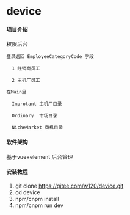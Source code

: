 # device

#### 项目介绍

  权限后台 
  
    登录返回 EmployeeCategoryCode 字段 
    
      1 经销商员工 
      
      2 主机厂员工 
      
    在Main里 
    
      Improtant 主机厂目录

      Ordinary  市场目录

      NicheMarket 商机目录
#### 软件架构
基于vue+element 后台管理


#### 安装教程

1. git clone https://gitee.com/w120/device.git
2. cd device
3. npm/cnpm install
4. npm/cnpm run dev
